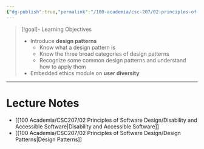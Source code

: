 ```yaml
---
{"dg-publish":true,"permalink":"/100-academia/csc-207/02-principles-of-software-design/week-9-disability-and-accessible-software-ethics-2-more-design-patterns/","tags":["cs","java","lecture","note","university"],"created":"2024-11-14T13:41:58.401-05:00","updated":"2024-11-21T21:20:34.374-05:00"}
---
```



> [!goal]- Learning Objectives
> - Introduce **design patterns**
>     - Know what a design pattern is
>     - Know the three broad categories of design patterns
>     - Recognize some common design patterns and understand how to apply them
> - Embedded ethics module on **user diversity**

---

# Lecture Notes

- [[100 Academia/CSC207/02 Principles of Software Design/Disability and Accessible Software\|Disability and Accessible Software]]
- [[100 Academia/CSC207/02 Principles of Software Design/Design Patterns\|Design Patterns]]
